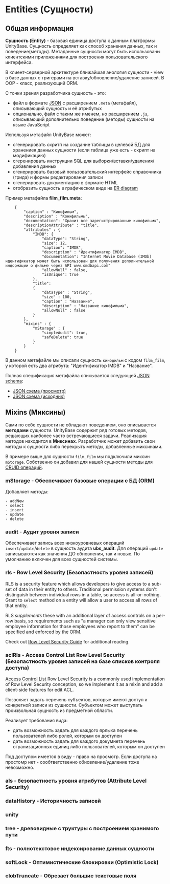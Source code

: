 ﻿# Entities (Сущности)

## Общая информация
**Сущность (Entity)** - базовая единица доступа к данным платформы UnityBase. Сущность определяет как способ хранения данных, так и поведение(методы). 
 Метаданные сущности могут быть использованы клиентскими приложениями для построения пользовательского интерфейса.  

 В клиент-серверной архитектуре ближайшая анология сущности - view в базе данных с тригерами на вставку/обновление/удаление записей. В OOP - класс, реализующий ORM.
 
С точки зрения разработчика сущность - это:
 
 - файл в формате [JSON] с расширением `.meta` (метафайл), описывающий сущность и её атрибутых 
 - опционально, файл с таким же именем, но расширением `.js`, описывающий дополнительно поведение (методы) сущности на языке JavaScript  

Используя метафайл UnityBase может: 
  
  - сгенерировать скритп на создание таблицы в целевой БД для хранениея данных сущности (если таблица уже есть - скрипт на модификацию)
  - сгеренировать инструкции SQL для выборки/вставки/удаления/добавления данных
  - сгенерировать базовый пользовательский интерфейс справочника (грида) и формы редактирования записи
  - сгенерировать документацию в формате HTML
  - отобразить сущность в графическом виде на [ER diagram]
   
Пример метафайла __film_film.meta__: 

        {
        	"caption" : "Кинофильм",
        	"description" : "Конифильмы",
            "documentation": "Хранит все зарегистрированные кинофильмы",
        	"descriptionAttribute" : "title",	
        	"attributes" : {
        	    "IMDB": {
        	        "dataType": "String",
                    "size": 12,
                    "caption": "IMDB",
                    "description" : "Идентификатор IMDB",
                    "documentation": "Internet Movie Database (IMDb) идентификатор может быть использован для получения дополнительной информации о фильме через API www.omdbapi.com"
                    "allowNull" : false,
                    "isUnique": true    
        	    },
        		"title":
        		{
        			"dataType" : "String",
        			"size" : 100,
        			"caption" : "Название",
        			"description" : "Название кинофильма",
        			"allowNull" : false
        		}
        	},
        	"mixins" : {
        		"mStorage" : {
        			"simpleAudit": true,
        			"safeDelete": true 
        		}
        	}
        }

В данном метафайле мы описали сущность `кинофильм` с кодом `film_film`, у которой есть два атрибута: "Идентификатор IMDB" и "Название".   

Полная спецификация метафайла описывается следующей [JSON schema]:

 - [JSON схема (просмотр)](/models/UB/docson/index.html#../schemas/entity.schema.json) 
 - [JSON схема (исходник)](/models/UB/schemas/entity.schema.json)    

## Mixins (Миксины)
Сами по себе сущности не обладают поведением, оно описывается **методами** сущности. 
UnityBase содержит ряд готовых методов, решающих наиболее часто встречающиеся задачи. Реализация методов находится в **Миксинах**.
Разработчик может добавить свои методы к сущности либо перекрыть методы, добавленные миксинами.
     
В примере выше для сущности `film_film` мы подключили миксин `mStorage`. Собственно он добавил для нашей сущности методы для [CRUID операций](https://en.wikipedia.org/wiki/Create,_read,_update_and_delete).

### mStorage - Обеспечивает базовые операции с БД (ORM)
Добавляет методы:

    - addNew
    - select 
    - insert
    - update 
    - delete
    
### audit - Аудит уровня записи
Обеспечивает запись всех низкоуровневых операций `insert`/`update`/`delete` в сущность аудита **ubs_audit**. 
Для операций `update` записываются как значения ДО обновления, так и новые. По умолчанию включен для всех сущностей системы.
  

### rls - Row Level Security (Безопастность уровня записей)
RLS is a security feature which allows developers to give access to a sub-set of data in their entity to others.
Traditional permission systems don't distinguish between individual rows in a table, so access is all-or-nothing. 
Grant to `select` method on a entity will allow a user to access all rows of that entity. 

RLS _supplements_ these with an additional layer of access controls on a per-row basis, so requirements such as 
"a manager can only view sensitive employee information for those employees who report to them" can be specified and enforced by the ORM.

Check out [Row Level Security Guide](#!/guide/rls) for additional reading.

### aclRls - Access Control List Row Level Security (Безопастность уровня записей на базе списков контроля доступа)
[Access Control List](https://en.wikipedia.org/wiki/Access_control_list) Row Level Security is a commonly used implementation of Row Level Security conception, 
so we implement it as a mixin and add a client-side features for edit ACL. 

 Позволяет задать перечень субъектов, которые имеют доступ к конкретной записи из сущности. Субъектом может выступать произвольная сущность из предметной области. 
  
 Реализует требования вида:
  
  - дать возможность задать для каждого ярлыка перечень пользователей либо ролей, которым он доступен
  - дать возможность задать для каждого докумнета перечень огранизационных единиц либо пользователей, которым он доступен
  
 Под доступом имеется в виду - право на просмотр. Если доступа на простомр нет - сообтветственно обновление/удаление тоже невозможно. 

### als - безопастность уровня атрибутов (Attribute Level Security)
  
### dataHistory -  Историчность записей
  
### unity
   
### tree - древовидные с труктуры с построением хранимого пути   

### fts - полнотекстовое индексирование данных сущности

### softLock - Оптимистические блокировки (Optimistic Lock)

### clobTruncate - Обрезает большие текстовые поля 
   
[JSON]:http://www.json.org/
[ER diagram]:https://en.wikipedia.org/wiki/Entity%E2%80%93relationship_model
[JSON schema]:http://json-schema.org/ 